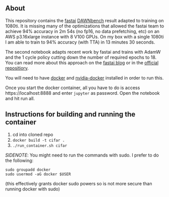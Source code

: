 ## About

This repository contains the [fastai](http://www.fast.ai) [DAWNbench](https://dawn.cs.stanford.edu/benchmark/#cifar10-train-time) result adapted to training on 1080ti. It is missing many of the optimizations that allowed the fastai team to achieve 94% accuracy in 2m 54s (no fp16, no data prefetching, etc) on an AWS p3.16xlarge instance with 8 V100 GPUs. On my box with a single 1080ti I am able to train to 94% accuracy (with TTA) in 13 minutes 30 seconds.

The second notebook adapts recent work by fastai and trains with AdamW and the 1 cycle policy cutting down the number of required epochs to 18. You can read more about this approach on the [fastai blog](http://www.fast.ai/2018/07/02/adam-weight-decay/) or in the [official repositiory](https://github.com/sgugger/Adam-experiments).

You will need to have [docker](https://docs.docker.com/install/linux/docker-ce/ubuntu/) and [nvidia-docker](https://github.com/NVIDIA/nvidia-docker) installed in order to run this.

Once you start the docker container, all you have to do is access https://localhost:8888 and enter `jupyter` as password. Open the notebook and hit run all.

## Instructions for building and running the container
1. cd into cloned repo
2. `docker build -t cifar .`
3. `./run_container.sh cifar`


*SIDENOTE*: You might need to run the commands with sudo. I prefer to do the following:
```
sudo groupadd docker
sudo usermod -aG docker $USER
```
(this effectively grants docker sudo powers so is not more secure than running docker with sudo)
